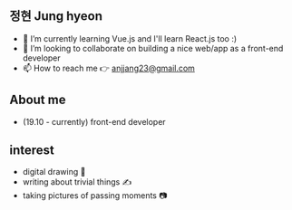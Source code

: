## 정현 Jung hyeon

- 🌱 I’m currently learning Vue.js and I'll learn React.js too :)
- 💞️ I’m looking to collaborate on building a nice web/app as a front-end developer 
- 📫 How to reach me 👉 anjjang23@gmail.com

## About me 
- (19.10 - currently) front-end developer

## interest
- digital drawing 🎨
- writing about trivial things ✍
- taking pictures of passing moments 📷

<!---
junghyuun/junghyuun is a ✨ special ✨ repository because its `README.md` (this file) appears on your GitHub profile.
You can click the Preview link to take a look at your changes.
--->
